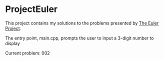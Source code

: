 # ProjectEuler

This project contains my solutions to the problems presented by [The Euler Project](https://projecteuler.net/).

The entry point, main.cpp, prompts the user to input a 3-digit number to display 

Current problem: 002